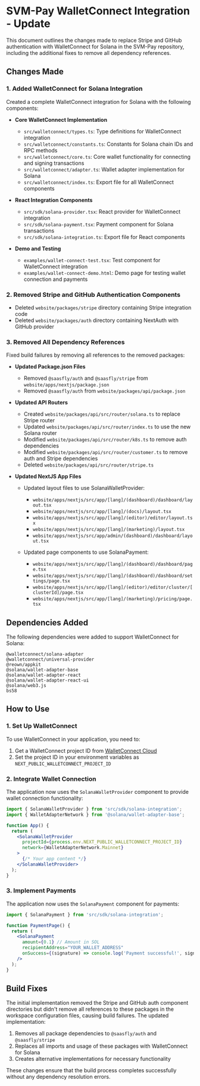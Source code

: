 # SVM-Pay WalletConnect Integration - Update

This document outlines the changes made to replace Stripe and GitHub authentication with WalletConnect for Solana in the SVM-Pay repository, including the additional fixes to remove all dependency references.

## Changes Made

### 1. Added WalletConnect for Solana Integration

Created a complete WalletConnect integration for Solana with the following components:

- **Core WalletConnect Implementation**
  - `src/walletconnect/types.ts`: Type definitions for WalletConnect integration
  - `src/walletconnect/constants.ts`: Constants for Solana chain IDs and RPC methods
  - `src/walletconnect/core.ts`: Core wallet functionality for connecting and signing transactions
  - `src/walletconnect/adapter.ts`: Wallet adapter implementation for Solana
  - `src/walletconnect/index.ts`: Export file for all WalletConnect components

- **React Integration Components**
  - `src/sdk/solana-provider.tsx`: React provider for WalletConnect integration
  - `src/sdk/solana-payment.tsx`: Payment component for Solana transactions
  - `src/sdk/solana-integration.ts`: Export file for React components

- **Demo and Testing**
  - `examples/wallet-connect-test.tsx`: Test component for WalletConnect integration
  - `examples/wallet-connect-demo.html`: Demo page for testing wallet connection and payments

### 2. Removed Stripe and GitHub Authentication Components

- Deleted `website/packages/stripe` directory containing Stripe integration code
- Deleted `website/packages/auth` directory containing NextAuth with GitHub provider

### 3. Removed All Dependency References

Fixed build failures by removing all references to the removed packages:

- **Updated Package.json Files**
  - Removed `@saasfly/auth` and `@saasfly/stripe` from `website/apps/nextjs/package.json`
  - Removed `@saasfly/auth` from `website/packages/api/package.json`

- **Updated API Routers**
  - Created `website/packages/api/src/router/solana.ts` to replace Stripe router
  - Updated `website/packages/api/src/router/index.ts` to use the new Solana router
  - Modified `website/packages/api/src/router/k8s.ts` to remove auth dependencies
  - Modified `website/packages/api/src/router/customer.ts` to remove auth and Stripe dependencies
  - Deleted `website/packages/api/src/router/stripe.ts`

- **Updated NextJS App Files**
  - Updated layout files to use SolanaWalletProvider:
    - `website/apps/nextjs/src/app/[lang]/(dashboard)/dashboard/layout.tsx`
    - `website/apps/nextjs/src/app/[lang]/(docs)/layout.tsx`
    - `website/apps/nextjs/src/app/[lang]/(editor)/editor/layout.tsx`
    - `website/apps/nextjs/src/app/[lang]/(marketing)/layout.tsx`
    - `website/apps/nextjs/src/app/admin/(dashboard)/dashboard/layout.tsx`
  
  - Updated page components to use SolanaPayment:
    - `website/apps/nextjs/src/app/[lang]/(dashboard)/dashboard/page.tsx`
    - `website/apps/nextjs/src/app/[lang]/(dashboard)/dashboard/settings/page.tsx`
    - `website/apps/nextjs/src/app/[lang]/(editor)/editor/cluster/[clusterId]/page.tsx`
    - `website/apps/nextjs/src/app/[lang]/(marketing)/pricing/page.tsx`

## Dependencies Added

The following dependencies were added to support WalletConnect for Solana:

```
@walletconnect/solana-adapter
@walletconnect/universal-provider
@reown/appkit
@solana/wallet-adapter-base
@solana/wallet-adapter-react
@solana/wallet-adapter-react-ui
@solana/web3.js
bs58
```

## How to Use

### 1. Set Up WalletConnect

To use WalletConnect in your application, you need to:

1. Get a WalletConnect project ID from [WalletConnect Cloud](https://cloud.walletconnect.com/)
2. Set the project ID in your environment variables as `NEXT_PUBLIC_WALLETCONNECT_PROJECT_ID`

### 2. Integrate Wallet Connection

The application now uses the `SolanaWalletProvider` component to provide wallet connection functionality:

```jsx
import { SolanaWalletProvider } from 'src/sdk/solana-integration';
import { WalletAdapterNetwork } from '@solana/wallet-adapter-base';

function App() {
  return (
    <SolanaWalletProvider 
      projectId={process.env.NEXT_PUBLIC_WALLETCONNECT_PROJECT_ID}
      network={WalletAdapterNetwork.Mainnet}
    >
      {/* Your app content */}
    </SolanaWalletProvider>
  );
}
```

### 3. Implement Payments

The application now uses the `SolanaPayment` component for payments:

```jsx
import { SolanaPayment } from 'src/sdk/solana-integration';

function PaymentPage() {
  return (
    <SolanaPayment 
      amount={0.1} // Amount in SOL
      recipientAddress="YOUR_WALLET_ADDRESS"
      onSuccess={(signature) => console.log('Payment successful!', signature)}
    />
  );
}
```

## Build Fixes

The initial implementation removed the Stripe and GitHub auth component directories but didn't remove all references to these packages in the workspace configuration files, causing build failures. The updated implementation:

1. Removes all package dependencies to `@saasfly/auth` and `@saasfly/stripe`
2. Replaces all imports and usage of these packages with WalletConnect for Solana
3. Creates alternative implementations for necessary functionality

These changes ensure that the build process completes successfully without any dependency resolution errors.
